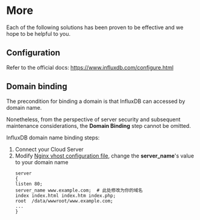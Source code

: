 # More

Each of the following solutions has been proven to be effective and we hope to be helpful to you.

## Configuration 

Refer to the official docs: https://www.influxdb.com/configure.html

## Domain binding

The precondition for binding a domain is that InfluxDB can accessed by domain name.

Nonetheless, from the perspective of server security and subsequent maintenance considerations, the **Domain Binding** step cannot be omitted.

InfluxDB domain name binding steps:

1. Connect your Cloud Server
2. Modify [Nginx vhost configuration file](/stack-components.md#nginx), change the **server_name**'s value to your domain name
   ```text
   server
   {
   listen 80;
   server_name www.example.com;  # 此处修改为你的域名
   index index.html index.htm index.php;
   root  /data/wwwroot/www.example.com;
   ...
   }
   ```